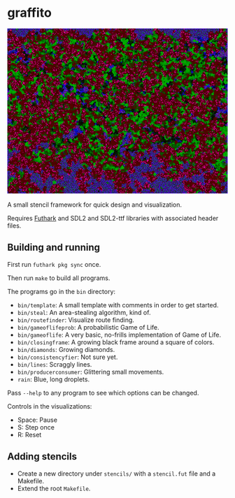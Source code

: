 # graffito

![](screenshot.png)

A small stencil framework for quick design and visualization.

Requires [Futhark](http://futhark-lang.org) and SDL2 and SDL2-ttf
libraries with associated header files.


## Building and running

First run `futhark pkg sync` once.

Then run `make` to build all programs.

The programs go in the `bin` directory:

- `bin/template`: A small template with comments in order to get started.
- `bin/steal`: An area-stealing algorithm, kind of.
- `bin/routefinder`: Visualize route finding.
- `bin/gameoflifeprob`: A probabilistic Game of Life.
- `bin/gameoflife`: A very basic, no-frills implementation of Game of Life.
- `bin/closingframe`: A growing black frame around a square of colors.
- `bin/diamonds`: Growing diamonds.
- `bin/consistencyfier`: Not sure yet.
- `bin/lines`: Scraggly lines.
- `bin/producerconsumer`: Glittering small movements.
- `rain`: Blue, long droplets.

Pass `--help` to any program to see which options can be changed.

Controls in the visualizations:

- Space: Pause
- S: Step once
- R: Reset


## Adding stencils

- Create a new directory under `stencils/` with a `stencil.fut` file and
  a Makefile.
- Extend the root `Makefile`.

